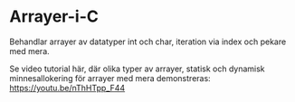 # Arrayer-i-C
Behandlar arrayer av datatyper int och char, iteration via index och pekare med mera.

Se video tutorial här, där olika typer av arrayer, statisk och dynamisk minnesallokering för arrayer med mera demonstreras:
https://youtu.be/nThHTpp_F44
